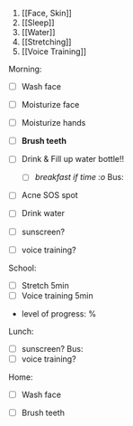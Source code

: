 1. [[Face, Skin]]
2. [[Sleep]]
3. [[Water]]
4. [[Stretching]]
5. [[Voice Training]]

Morning:
- [ ] Wash face
- [ ] Moisturize face
- [ ] Moisturize hands
- [ ] **Brush teeth**

- [ ] Drink & Fill up water bottle!!
	- [ ] *breakfast if time :o*
Bus:
- [ ] Acne SOS spot
- [ ] Drink water
- [ ] sunscreen?
- [ ] voice training?

School:
- [ ] Stretch 5min
- [ ] Voice training 5min
- level of progress: %

Lunch:
- [ ] sunscreen?
Bus:
- [ ] voice training?

Home:
- [ ] Wash face
- [ ] Brush teeth


